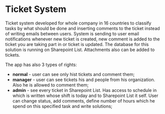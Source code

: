 # Ticket System

  Ticket system developed for whole company in 16 countries to classify tasks by what should be done and inserting comments to the ticket instead of writing emails between users. System is sending to user email notifications whenever new ticket is created, new comment is added to the ticket you are taking part in or ticket is updated. The database for this solution is running on Sharepoint List. Attachments also can be added to tickets.
  
The app has also 3 types of rights:
- **normal** - user can see only hist tickets and comment them;
- **manager** - user can see tickets his and people from his organization. Also he is allowed to comment them;
- **admin** - see every ticket in Sharepoint List. Has access to schedule in which is written whose shift is today and to Sharepoint List it self. User can change status, add comments, define number of hours which he spend on this specified task and write solutions;
